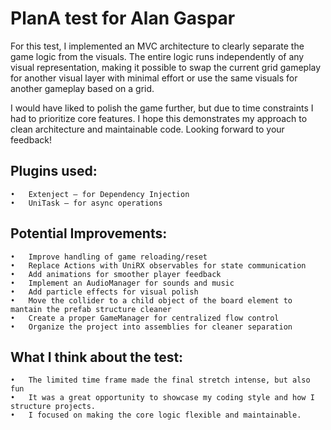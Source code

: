 # PlanA test for Alan Gaspar

For this test, I implemented an MVC architecture to clearly separate the game logic from the visuals. The entire logic runs independently of any visual representation, making it possible to swap the current grid gameplay for another visual layer with minimal effort or use the same visuals for another gameplay based on a grid.

I would have liked to polish the game further, but due to time constraints I had to prioritize core features. I hope this demonstrates my approach to clean architecture and maintainable code. Looking forward to your feedback!

## Plugins used:
	•	Extenject – for Dependency Injection
	•	UniTask – for async operations

## Potential Improvements:
	•	Improve handling of game reloading/reset
	•	Replace Actions with UniRX observables for state communication
	•	Add animations for smoother player feedback
	•	Implement an AudioManager for sounds and music
	•	Add particle effects for visual polish
	•	Move the collider to a child object of the board element to mantain the prefab structure cleaner
	•	Create a proper GameManager for centralized flow control
	•	Organize the project into assemblies for cleaner separation

## What I think about the test:
	•	The limited time frame made the final stretch intense, but also fun
	•	It was a great opportunity to showcase my coding style and how I structure projects.
	•	I focused on making the core logic flexible and maintainable.
